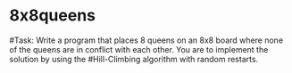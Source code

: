 # 8x8queens
#Task: Write a program that places 8 queens on an 8x8 board where none of the queens are in conflict with each other.  You are to implement the solution by using the 
#Hill-Climbing algorithm with random restarts.
